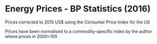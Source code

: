 # Energy Prices - BP Statistics (2016)

Prices corrected to 2015 US$ using the Consumer Price Index for the US

Prices have been normalised to a commodity-specific index by the author where prices in 2000=100